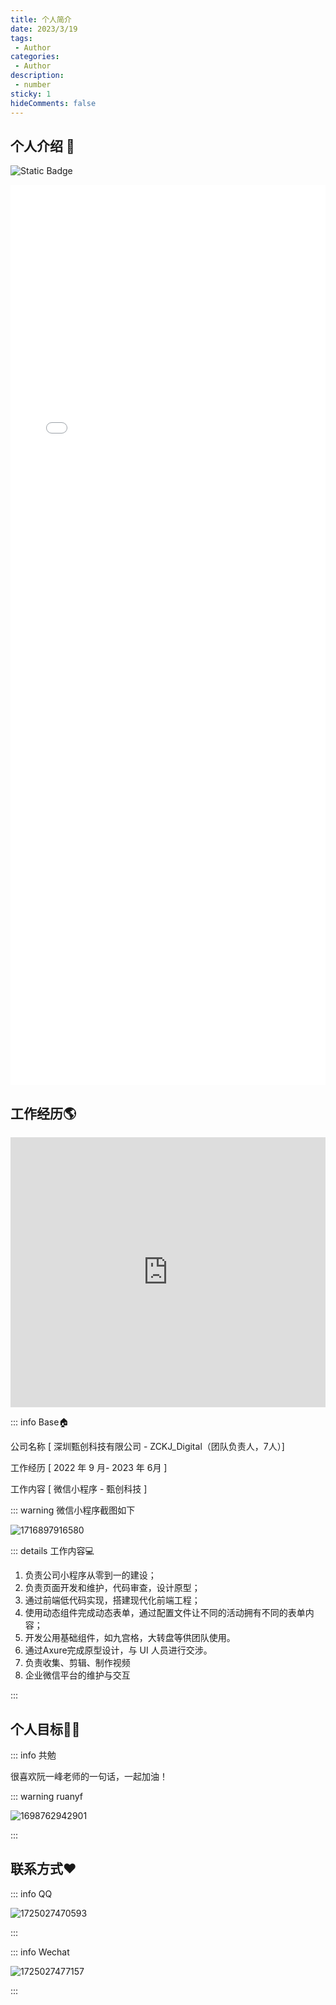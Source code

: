 ```yaml
---
title: 个人简介
date: 2023/3/19
tags: 
 - Author
categories:
 - Author
description:
 - number
sticky: 1
hideComments: false
---
```

## 个人介绍 🤴

![Static Badge](https://img.shields.io/badge/Blog_hope-you_like_it-red?logo=amazonecs)

<iframe src="/assets/aboutme.html" scrolling="auto" frameborder="0" style="width:100%;height:90rem" >
</iframe>

## 工作经历🌎

<iframe src="https://player.bilibili.com/player.html?aid=1602365662&bvid=BV1bm421n7Kx&cid=1483150722&p=1" scrolling="no" border="0" frameborder="no" framespacing="0" allowfullscreen="true" style="width:100%;height:27rem;"> </iframe>

::: info Base🏠

公司名称 [ 深圳甄创科技有限公司 - ZCKJ_Digital（团队负责人，7人）]

工作经历 [ 2022 年 9 月- 2023 年 6月 ]

工作内容 [ 微信小程序 - 甄创科技 ]

::: warning 微信小程序截图如下

![1716897916580](image/personal/1716897916580.png)

::: details 工作内容💻

1. 负责公司小程序从零到一的建设；
2. 负责页面开发和维护，代码审查，设计原型；
3. 通过前端低代码实现，搭建现代化前端工程；
4. 使用动态组件完成动态表单，通过配置文件让不同的活动拥有不同的表单内容；
5. 开发公用基础组件，如九宫格，大转盘等供团队使用。
6. 通过Axure完成原型设计，与 UI 人员进行交涉。
7. 负责收集、剪辑、制作视频
8. 企业微信平台的维护与交互

:::

## 个人目标🚴‍♀️

::: info 共勉

很喜欢阮一峰老师的一句话，一起加油！

::: warning ruanyf

![1698762942901](image/personal/1698762942901.png)

:::

## 联系方式❤

::: info QQ 

![1725027470593](image/Author/1725027470593.png)

:::

::: info Wechat

![1725027477157](image/Author/1725027477157.png)

:::
